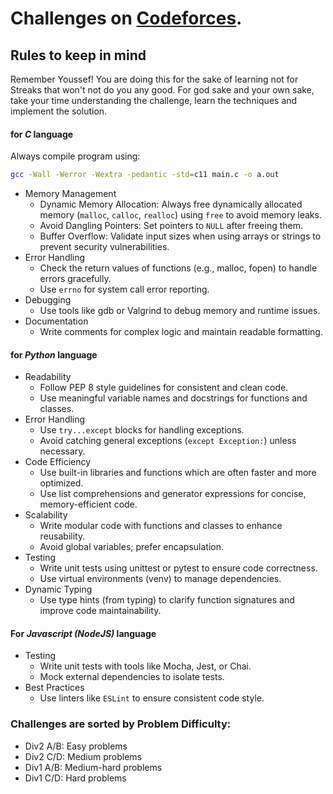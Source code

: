 # Challenges on [Codeforces](https://codeforces.com/).

## Rules to keep in mind

Remember Youssef! You are doing this for the sake of learning not for Streaks that won't not do you any good.
For god sake and your own sake, take your time understanding the challenge, learn the techniques and implement the 
solution.

#### for _C_ language

Always compile program using:

```bash
gcc -Wall -Werror -Wextra -pedantic -std=c11 main.c -o a.out
```

- Memory Management
    - Dynamic Memory Allocation: Always free dynamically allocated memory (`malloc`, `calloc`, `realloc`) using `free` to avoid memory leaks.
    - Avoid Dangling Pointers: Set pointers to `NULL` after freeing them.
    - Buffer Overflow: Validate input sizes when using arrays or strings to prevent security vulnerabilities.
- Error Handling
    - Check the return values of functions (e.g., malloc, fopen) to handle errors gracefully.
    - Use `errno` for system call error reporting.
- Debugging
    - Use tools like gdb or Valgrind to debug memory and runtime issues.
- Documentation
    - Write comments for complex logic and maintain readable formatting.

#### for _Python_ language

- Readability
    - Follow PEP 8 style guidelines for consistent and clean code.
    - Use meaningful variable names and docstrings for functions and classes.
- Error Handling
    - Use `try...except` blocks for handling exceptions.
    - Avoid catching general exceptions (`except Exception:`) unless necessary.
- Code Efficiency
    - Use built-in libraries and functions which are often faster and more optimized.
    - Use list comprehensions and generator expressions for concise, memory-efficient code.
- Scalability
    - Write modular code with functions and classes to enhance reusability.
    - Avoid global variables; prefer encapsulation.
- Testing
    - Write unit tests using unittest or pytest to ensure code correctness.
    - Use virtual environments (venv) to manage dependencies.
- Dynamic Typing
    - Use type hints (from typing) to clarify function signatures and improve code maintainability.

#### For _Javascript (NodeJS)_ language

-  Testing
    - Write unit tests with tools like Mocha, Jest, or Chai.
    - Mock external dependencies to isolate tests.
- Best Practices
    - Use linters like `ESLint` to ensure consistent code style.

### Challenges are sorted by Problem Difficulty:

- Div2 A/B: Easy problems
- Div2 C/D: Medium problems
- Div1 A/B: Medium-hard problems
- Div1 C/D: Hard problems
